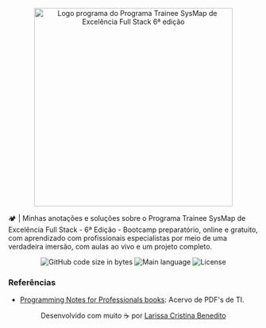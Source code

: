 
<p align="center">
  <img src="https://d335luupugsy2.cloudfront.net/cms/files/403609/1739798442/$p43ijs9nzzh" alt="Logo programa do Programa Trainee SysMap de Excelência Full Stack 6ª edição" style="width: 400px;">
</p>

🏕️  | Minhas anotações e soluções sobre o Programa Trainee SysMap de Excelência Full Stack - 6ª Edição - Bootcamp preparatório, online e gratuito, com aprendizado com profissionais especialistas por meio de uma verdadeira imersão, com aulas ao vivo e um projeto completo.

<p align="center">
	<img alt="GitHub code size in bytes" src="https://img.shields.io/github/languages/code-size/mewmewdevart/BootcampSysmap?color=F3AB13" />
	<img alt="Main language" src="https://img.shields.io/github/languages/top/mewmewdevart/BootcampSysmap?color=F3AB13"/>
	<img alt="License" src="https://img.shields.io/github/license/mewmewdevart/BootcampSysmap?color=F3AB13"/>
</p>

### Referências

- [Programming Notes for Professionals books](https://books.goalkicker.com/): Acervo de PDF's de TI.


<p align="center">
  Desenvolvido com muito ☕ por
  <a href="https://linktr.ee/mewmewdevart" target="_blank">Larissa Cristina Benedito</a>
</p>
